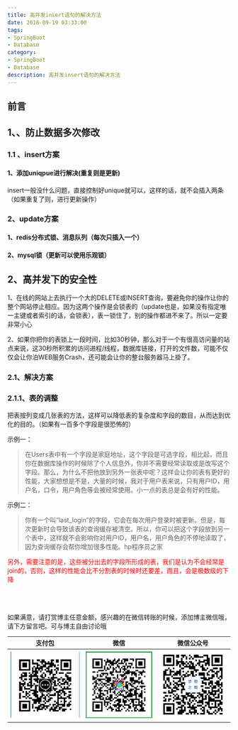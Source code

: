```yaml
---
title: 高并发insert语句的解决方法
date: 2018-09-19 03:33:00
tags: 
- SpringBoot
- Database
category: 
- SpringBoot
- Database
description: 高并发insert语句的解决方法
---
```

<!-- image url 
https://raw.githubusercontent.com/HealerJean/HealerJean.github.io/master/blogImages
　　首行缩进
<font color="red">  </font>
-->

## 前言




## 1、、防止数据多次修改



### 1.1 、insert方案
#### 1、添加uniqpue进行解决(重复则是更新)

insert一般没什么问题，直接控制好unique就可以，这样的话，就不会插入两条（如果重复了则，进行更新操作）    




### 2、update方案

#### 1、redis分布式锁、消息队列（每次只插入一个）

#### 2、mysql锁（更新可以使用乐观锁）

## 2、高并发下的安全性

1、在线的网站上去执行一个大的DELETE或INSERT查询，要避免你的操作让你的整个网站停止相应。因为这两个操作是会锁表的（update也是，如果没有指定唯一主键或者索引的话，会锁表），表一锁住了，别的操作都进不来了。所以一定要非常小心 <br/>


2、如果你把你的表锁上一段时间，比如30秒钟，那么对于一个有很高访问量的站点来说，这30秒所积累的访问进程/线程，数据库链接，打开的文件数，可能不仅仅会让你泊WEB服务Crash，还可能会让你的整台服务器马上掛了。<br/>

### 2.1、解决方案

### 2.1.1、表的调整

把表按列变成几张表的方法，这样可以降低表的复杂度和字段的数目，从而达到优化的目的。（如果有一百多个字段是很恐怖的）<br/>


示例一：
>在Users表中有一个字段是家庭地址，这个字段是可选字段，相比起，而且你在数据库操作的时候除了个人信息外，你并不需要经常读取或是改写这个字段。那么，为什么不把他放到另外一张表中呢？这样会让你的表有更好的性能，大家想想是不是，大量的时候，我对于用户表来说，只有用户ID，用户名，口令，用户角色等会被经常使用。小一点的表总是会有好的性能。

示例二：
>你有一个叫“last_login”的字段，它会在每次用户登录时被更新。但是，每次更新时会导致该表的查询缓存被清空。所以，你可以把这个字段放到另一个表中，这样就不会影响你对用户ID，用户名，用户角色的不停地读取了，因为查询缓存会帮你增加很多性能。hp程序员之家

<font color="red">  另外，需要注意的是，这些被分出去的字段所形成的表，我们是认为不会经常是join的，否则，这样的性能会比不分割表的时候时还要差，而且，会是极数级的下降</font>







 









<br/><br/><br/>
如果满意，请打赏博主任意金额，感兴趣的在微信转账的时候，添加博主微信哦， 请下方留言吧。可与博主自由讨论哦

|支付包 | 微信|微信公众号|
|:-------:|:-------:|:------:|
|![支付宝](https://raw.githubusercontent.com/HealerJean/HealerJean.github.io/master/assets/img/tctip/alpay.jpg) | ![微信](https://raw.githubusercontent.com/HealerJean/HealerJean.github.io/master/assets/img/tctip/weixin.jpg)|![微信公众号](https://raw.githubusercontent.com/HealerJean/HealerJean.github.io/master/assets/img/my/qrcode_for_gh_a23c07a2da9e_258.jpg)|




<!-- Gitalk 评论 start  -->

<link rel="stylesheet" href="https://unpkg.com/gitalk/dist/gitalk.css">
<script src="https://unpkg.com/gitalk@latest/dist/gitalk.min.js"></script> 
<div id="gitalk-container"></div>    
 <script type="text/javascript">
    var gitalk = new Gitalk({
		clientID: `1d164cd85549874d0e3a`,
		clientSecret: `527c3d223d1e6608953e835b547061037d140355`,
		repo: `HealerJean.github.io`,
		owner: 'HealerJean',
		admin: ['HealerJean'],
		id: 'Pujx02Rz1OQwD9on',
    });
    gitalk.render('gitalk-container');
</script> 

<!-- Gitalk end -->

